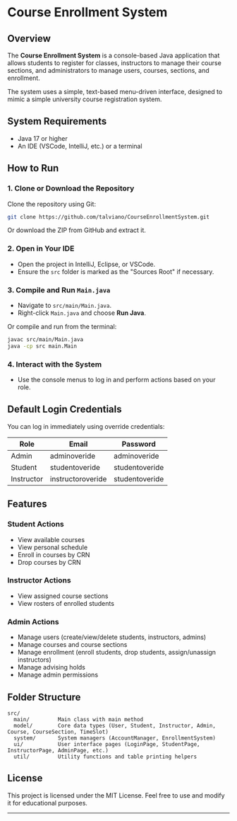 # Course Enrollment System

## Overview
The **Course Enrollment System** is a console-based Java application that allows students to register for classes, instructors to manage their course sections, and administrators to manage users, courses, sections, and enrollment.

The system uses a simple, text-based menu-driven interface, designed to mimic a simple university course registration system.

## System Requirements
- Java 17 or higher
- An IDE (VSCode, IntelliJ, etc.) or a terminal

## How to Run

### 1. Clone or Download the Repository
Clone the repository using Git:
```bash
git clone https://github.com/talviano/CourseEnrollmentSystem.git
```

Or download the ZIP from GitHub and extract it.

### 2. Open in Your IDE
- Open the project in IntelliJ, Eclipse, or VSCode.
- Ensure the `src` folder is marked as the "Sources Root" if necessary.

### 3. Compile and Run `Main.java`
- Navigate to `src/main/Main.java`.
- Right-click `Main.java` and choose **Run Java**.

Or compile and run from the terminal:
```bash
javac src/main/Main.java
java -cp src main.Main
```

### 4. Interact with the System
- Use the console menus to log in and perform actions based on your role.


## Default Login Credentials
You can log in immediately using override credentials:

| Role        | Email             | Password        |
|-------------|-------------------|-----------------|
| Admin       | adminoveride       | adminoveride    |
| Student     | studentoveride     | studentoveride  |
| Instructor  | instructoroveride  | studentoveride  |


## Features

### Student Actions
- View available courses
- View personal schedule
- Enroll in courses by CRN
- Drop courses by CRN

### Instructor Actions
- View assigned course sections
- View rosters of enrolled students

### Admin Actions
- Manage users (create/view/delete students, instructors, admins)
- Manage courses and course sections
- Manage enrollment (enroll students, drop students, assign/unassign instructors)
- Manage advising holds
- Manage admin permissions

## Folder Structure

```
src/
  main/         Main class with main method
  model/        Core data types (User, Student, Instructor, Admin, Course, CourseSection, TimeSlot)
  system/       System managers (AccountManager, EnrollmentSystem)
  ui/           User interface pages (LoginPage, StudentPage, InstructorPage, AdminPage, etc.)
  util/         Utility functions and table printing helpers
```


## License
This project is licensed under the MIT License. Feel free to use and modify it for educational purposes.

---
